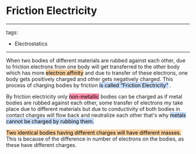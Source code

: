 # Friction Electricity
---
tags:
- Electrostatics
---
When two bodies of different materials are rubbed against each other, due to friction electrons from one body will get transferred to the other body which has more <mark style="background: #FFB86CA6;">electron affinity</mark> and due to transfer of these electrons, one body gets positively charged and other gets negatively charged. This process of charging bodies by friction <mark style="background: #ADCCFFA6;">is called “Friction Electricity”</mark> .
>
By friction electricity only <mark style="background: #FF5582A6;">non-metallic</mark> bodies can be charged as if metal bodies are rubbed against each other, some transfer of electrons my take place due to different materials but due to conductivity of both bodies in contact charges will flow back and neutralize each other that's why <mark style="background: #ADCCFFA6;">metals cannot be charged by rubbing them.</mark> 

<mark style="background: #FFB86CA6;">Two identical bodies having different charges will have different masses.</mark> This is because of the difference in number of electrons on the bodies, as these have different charges.


